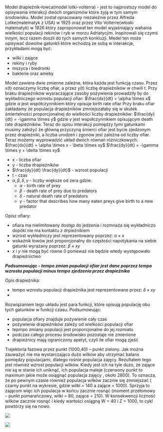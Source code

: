 Model drapieżnik-łowca(model lotki-volterra) - jest to najprostszy model do opisywania interakcji dwóch organizmów które żyją w tym samym środowisku. Model został opracowany niezależnie przez Alfreda Lotke(matematyk z USA) w 1925 oraz przez Vito Volterre(włoski matematyk) w 1926 który zaproponował ten model wyjaśniający wahania wielkości populacji rekinów i ryb w morzu Adriatycjim. Inspirowali się czymś innym, lecz razem doszli do tych samych konkluzji. Medel ten może opisywać dowolne gatunkli które wchodzą ze sobą w interakcje, przykładami mogą być:
- wilki i zające
- rekiny i ryby
- mszyca i biedronki
- bakterie oraz ameby

Model zawiera dwie zmienne zależne, która każda jest funkcją czasu. Przez x(t) oznaczymy liczbę ofiar, a przez y(t) liczbę drapieżników w chwili t.
Przy braku drapieżników wysraczające zasoby pożywienia prowadziły by do wykładniczego wzrostu populacji ofiar:
$\frac{dx}{dt} = \alpha \times x$
gdzie $\alpha$ jest współczynnikiem który opisuje birth rate ofiar
Przy braku ofiar zakładamy że populacja drapieżników zmniejszałaby się w skutek śmiertelności proporcjonalnej do wielkości liczby drapieżników:
$\frac{dy}{dt} = -\gamma \times y$
gdzie $\gamma$ jest współczynnikiem opisującym death rate drapieżników.
Teraz do opisu interakcji pomiędzy tymi gatunkami musimy założyć że główną przyczyną śmierci ofiar jest bycie zjedzonym przez drapieżniki, a liczba urodzeń i zgonów jest zależna od liczby ofiar. Teraz możemy wyprowadzić układ dwóch równań różniczkowych:
$\frac{dx}{dt} = \alpha \times x - \beta \times xy$
$\frac{dy}{dt} = -\gamma \times y + \delta \times xy$

- x - liczba ofiar
- y - liczba drapieżników
- $\frac{dy}{dt} \frac{dy}{dt}$ - wzrost populacji
- t - czas
- $\alpha, \beta, \delta, \gamma$ - liczby większe od zera gdzie:
	- $\alpha$ - birth rate of prey
	- $\beta$ - death rate of prey due to predators
	- $\delta$ - natural death rate of predators
	- $\gamma$ - factor that describes how many eaten preys give birth to a new predator

Opisz ofiary:
- ofiara ma nielimitowany dostęp do jedzenia i rozmnaża się wykładniczo dopóki nie ma kontaktu z drpieżnikiem
- wzrost wykładniczy jest reprezentowany poprzez: $\alpha \times x$
- wskaźnik łowów jest proporcjonalny do częstości napotykania na siebie gatunki wyrażany poprzez: $\beta \times xy$
- $x$ i $y$ nie mogą być równe 0 ponieważ nie będzie wtedy występowało drapieżnictwo

***Podsumowując - tempo zmian populacji ofiar jest dane poprzez tempo wzrostu populacji minus tempo zjedzenia przez drapieżnika***

Opis drapieżnika:
-  tempo wzrostu populacji drapieżnika jest reprezentowane przez: $\delta \times xy$
-  

Rozwiązaniem tego układu jest para funkcji, które opisują populację obu tych gatunków w funkcji czasu.
Podsumowując:
- populacja ofiary znajduje pożywienie cały czas
- pożywienie drapieżników zależy od wielkości populacji ofiar
- tepmpo zmiany populacji jest proporcjonalne do jej rozmiatu
- podczas całego procesu środowisko pozostaje nie zmienione
- drapieżnicy mają ograniczony apetyt, czyli ile ofiar mogą zjeść

Trajektoria fazowa przez punkt (1000,40) – punkt zielony. Jak można zauważyć nie ma wystarczająco dużo wilków aby utrzymać balans pomiędzy populacjami, dlatego rośnie populacja zajęcy. Rezultatem tego jest również wzrost populacji wilków. Kiedy jest ich na tyle dużo, że zające nie są w stanie ich uniknąć, ich populacja maleje (czerwony punkt to maximum jakie może osiągnąć populacja zajęcy , około 2800). To oznacza, że po pewnym czasie również populacja wilków zacznie się zmniejszać ( czarny punkt na wykresie, gdzie wilki = 140 a zające = 1000). Sprzyja to zającom więc ich populacja w końcu zacznie rosnąć (moment przełomowy – punkt pomarańczowy, wilki = 80, zające = 210). W konsekwencji liczność wilków zacznie rosnąć i kiedy wartości osiągną W = 40 i Z = 1000, to cykl powtórzy się na nowo.

![](/home/filip/PycharmProjects/rozniczkowe/321084715_3494783160794414_5211654160384390375_n.png)

![](/home/filip/PycharmProjects/rozniczkowe/320882178_2164821780369367_5264403790324036163_n.png)
